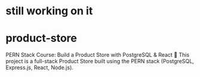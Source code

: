 # still working on it

# product-store
PERN Stack Course: Build a Product Store with PostgreSQL &amp; React 🛒  This project is a full-stack Product Store built using the PERN stack (PostgreSQL, Express.js, React, Node.js).

